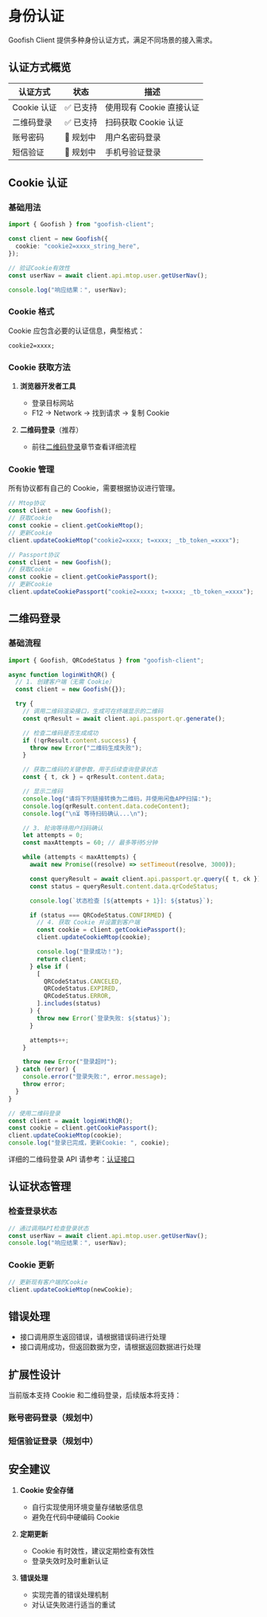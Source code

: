 # 身份认证

Goofish Client 提供多种身份认证方式，满足不同场景的接入需求。

## 认证方式概览

| 认证方式    | 状态      | 描述                     |
| ----------- | --------- | ------------------------ |
| Cookie 认证 | ✅ 已支持 | 使用现有 Cookie 直接认证 |
| 二维码登录  | ✅ 已支持 | 扫码获取 Cookie 认证     |
| 账号密码    | 🚧 规划中 | 用户名密码登录           |
| 短信验证    | 🚧 规划中 | 手机号验证登录           |

## Cookie 认证

### 基础用法

```typescript
import { Goofish } from "goofish-client";

const client = new Goofish({
  cookie: "cookie2=xxxx_string_here",
});

// 验证Cookie有效性
const userNav = await client.api.mtop.user.getUserNav();

console.log("响应结果：", userNav);
```

### Cookie 格式

Cookie 应包含必要的认证信息，典型格式：

```
cookie2=xxxx;
```

### Cookie 获取方法

1. **浏览器开发者工具**

   - 登录目标网站
   - F12 → Network → 找到请求 → 复制 Cookie

2. **二维码登录**（推荐）
   - 前往[二维码登录](../guide/authentication.md#二维码登录)章节查看详细流程

### Cookie 管理

所有协议都有自己的 Cookie，需要根据协议进行管理。

```typescript
// Mtop协议
const client = new Goofish();
// 获取Cookie
const cookie = client.getCookieMtop();
// 更新Cookie
client.updateCookieMtop("cookie2=xxxx; t=xxxx; _tb_token_=xxxx");
```

```typescript
// Passport协议
const client = new Goofish();
// 获取Cookie
const cookie = client.getCookiePassport();
// 更新Cookie
client.updateCookiePassport("cookie2=xxxx; t=xxxx; _tb_token_=xxxx");
```

## 二维码登录

### 基础流程

```typescript
import { Goofish, QRCodeStatus } from "goofish-client";

async function loginWithQR() {
  // 1. 创建客户端（无需 Cookie）
  const client = new Goofish({});

  try {
    // 调用二维码渲染接口，生成可在终端显示的二维码
    const qrResult = await client.api.passport.qr.generate();

    // 检查二维码是否生成成功
    if (!qrResult.content.success) {
      throw new Error("二维码生成失败");
    }

    // 获取二维码的关键参数，用于后续查询登录状态
    const { t, ck } = qrResult.content.data;

    // 显示二维码
    console.log("请将下列链接转换为二维码，并使用闲鱼APP扫描:");
    console.log(qrResult.content.data.codeContent);
    console.log("\n⏳ 等待扫码确认...\n");

    // 3. 轮询等待用户扫码确认
    let attempts = 0;
    const maxAttempts = 60; // 最多等待5分钟

    while (attempts < maxAttempts) {
      await new Promise((resolve) => setTimeout(resolve, 3000));

      const queryResult = await client.api.passport.qr.query({ t, ck });
      const status = queryResult.content.data.qrCodeStatus;

      console.log(`状态检查 [${attempts + 1}]: ${status}`);

      if (status === QRCodeStatus.CONFIRMED) {
        // 4. 获取 Cookie 并设置到客户端
        const cookie = client.getCookiePassport();
        client.updateCookieMtop(cookie);

        console.log("登录成功！");
        return client;
      } else if (
        [
          QRCodeStatus.CANCELED,
          QRCodeStatus.EXPIRED,
          QRCodeStatus.ERROR,
        ].includes(status)
      ) {
        throw new Error(`登录失败: ${status}`);
      }

      attempts++;
    }

    throw new Error("登录超时");
  } catch (error) {
    console.error("登录失败:", error.message);
    throw error;
  }
}

// 使用二维码登录
const client = await loginWithQR();
const cookie = client.getCookiePassport();
client.updateCookieMtop(cookie);
console.log("登录已完成，更新Cookie: ", cookie);
```

详细的二维码登录 API 请参考：[认证接口](../api/authentication.md)

## 认证状态管理

### 检查登录状态

```typescript
// 通过调用API检查登录状态
const userNav = await client.api.mtop.user.getUserNav();
console.log("响应结果：", userNav);
```

### Cookie 更新

```typescript
// 更新现有客户端的Cookie
client.updateCookieMtop(newCookie);
```

## 错误处理

- 接口调用原生返回错误，请根据错误码进行处理
- 接口调用成功，但返回数据为空，请根据返回数据进行处理

## 扩展性设计

当前版本支持 Cookie 和二维码登录，后续版本将支持：

### 账号密码登录（规划中）

### 短信验证登录（规划中）

## 安全建议

1. **Cookie 安全存储**

   - 自行实现使用环境变量存储敏感信息
   - 避免在代码中硬编码 Cookie

2. **定期更新**

   - Cookie 有时效性，建议定期检查有效性
   - 登录失效时及时重新认证

3. **错误处理**
   - 实现完善的错误处理机制
   - 对认证失败进行适当的重试
